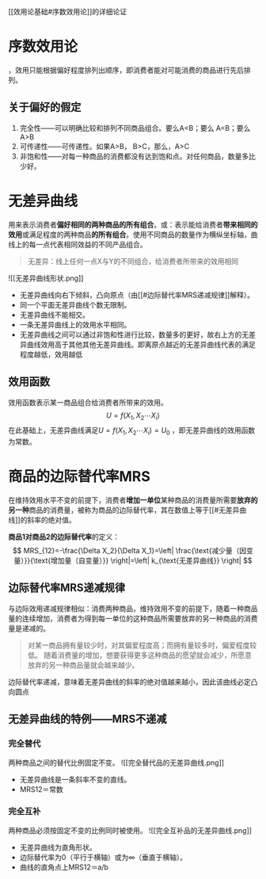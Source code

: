 [[效用论基础#序数效用论]]的详细论证

# 序数效用论
，效用只能根据偏好程度排列出顺序，即消费者能对可能消费的商品进行先后排列。

## 关于偏好的假定
1. 完全性——可以明确比较和排列不同商品组合。要么A<B；要么 A=B；要么 A>B
2. 可传递性——可传递性。如果A>B， B>C，那么，A>C
3. 非饱和性——对每一种商品的消费都没有达到饱和点。对任何商品，数量多比少好。


# 无差异曲线
用来表示消费者**偏好相同的两种商品的所有组合**。或：表示能给消费者**带来相同的效用**或满足程度的两种商品**的所有组合**。使用不同商品的数量作为横纵坐标轴，曲线上的每一点代表相同效益的不同产品组合。
> 无差异：线上任何一点X与Y的不同组合，给消费者所带来的效用相同

![[无差异曲线形状.png]]
- 无差异曲线向右下倾斜，凸向原点（由[[#边际替代率MRS递减规律]]解释）。
- 同一个平面无差异曲线个数无限制。
- 无差异曲线不能相交。
- 一条无差异曲线上的效用水平相同。
- 无差异曲线之间可以通过非饱和性进行比较，数量多的更好，故右上方的无差异曲线效用高于其他其他无差异曲线。即离原点越近的无差异曲线代表的满足程度越低，效用越低

## 效用函数
效用函数表示某一商品组合给消费者所带来的效用。
$$
U=f\left( X_1,X_2\cdots X_i \right) 
$$
在此基础上，无差异曲线满足$U=f\left( X_1,X_2\cdots X_i \right)=U_0$ ，即无差异曲线的效用函数为常数。


# 商品的边际替代率MRS
在维持效用水平不变的前提下，消费者**增加一单位**某种商品的消费量所需要**放弃的另一种**商品的消费量，被称为商品的边际替代率，其在数值上等于[[#无差异曲线]]的斜率的绝对值。

**商品1对商品2的边际替代率**的定义：
$$
MRS_{12}=-\frac{\Delta X_2}{\Delta X_1}=\left| \frac{\text{减少量（因变量）}}{\text{增加量（自变量）}} \right|=\left| k_{\text{无差异曲线}} \right|
$$

## 边际替代率MRS递减规律
与边际效用递减规律相似：消费两种商品，维持效用不变的前提下，随着一种商品量的连续增加，消费者为得到每一单位的这种商品所需要放弃的另一种商品的消费量是递减的。
> 对某一商品拥有量较少时，对其偏爱程度高；而拥有量较多时，偏爱程度较低。
> 随着消费量的增加，想要获得更多这种商品的愿望就会减少，所愿意放弃的另一种商品量就会越来越少。

边际替代率递减，意味着无差异曲线的斜率的绝对值越来越小，因此该曲线必定凸向圆点


## 无差异曲线的特例——MRS不递减

### 完全替代
两种商品之间的替代比例固定不变。
![[完全替代品的无差异曲线.png]]
- 无差异曲线是一条斜率不变的直线。
- MRS12＝常数


### 完全互补
两种商品必须按固定不变的比例同时被使用。
![[完全互补品的无差异曲线.png]]
- 无差异曲线为直角形状。
- 边际替代率为0（平行于横轴）或为∞（垂直于横轴）。
- 曲线的直角点上MRS12＝a/b